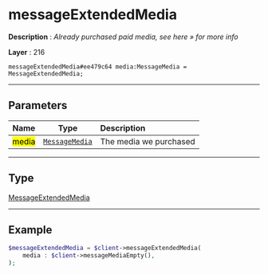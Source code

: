# messageExtendedMedia

**Description** : *Already purchased paid media, see here &raquo; for more info*

**Layer** : 216

```tl
messageExtendedMedia#ee479c64 media:MessageMedia = MessageExtendedMedia;
```

---

## Parameters

| Name | Type | Description |
| :---: | :---: | :--- |
| <mark>media</mark> | [`MessageMedia`](type/MessageMedia) | The media we purchased |

---

## Type

[MessageExtendedMedia](type/MessageExtendedMedia)

---

## Example

```php
$messageExtendedMedia = $client->messageExtendedMedia(
	media : $client->messageMediaEmpty(),
);
```